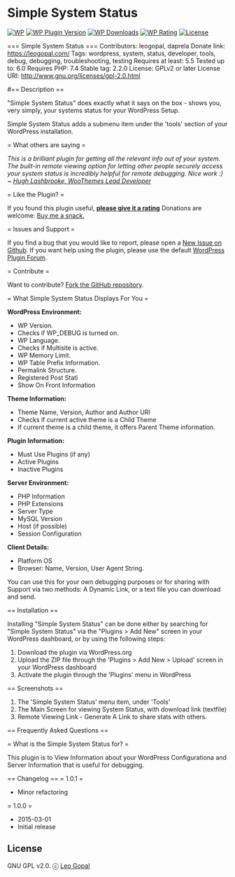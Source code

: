 # Simple System Status

[![WP](https://img.shields.io/badge/WordPress-%E2%86%92-lightgrey.svg?style=flat-square)](https://wordpress.org/plugins/simple-system-status/)
[![WP Plugin Version](https://img.shields.io/wordpress/plugin/v/simple-system-status.svg?style=flat-square&label=version)](https://wordpress.org/plugins/simple-system-status/)
[![WP Downloads](https://img.shields.io/wordpress/plugin/dt/simple-system-status.svg?style=flat-square)](https://wordpress.org/plugins/simple-system-status/)
[![WP Rating](https://img.shields.io/wordpress/plugin/r/simple-system-status.svg?style=flat-square)](https://wordpress.org/support/view/plugin-reviews/simple-system-status?filter=5)
[![License](https://img.shields.io/badge/license-GPL%20v2.0-lightgrey.svg?style=flat-square)](https://github.com/ahmadawais/simple-system-status/blob/master/license.txt)

=== Simple System Status ===
Contributors: leogopal, daprela
Donate link: https://leogopal.com/
Tags: wordpress, system, status, developer, tools, debug, debugging, troubleshooting, testing
Requires at least: 5.5
Tested up to: 6.0
Requires PHP: 7.4
Stable tag: 2.2.0
License: GPLv2 or later
License URI: http://www.gnu.org/licenses/gpl-2.0.html

#== Description ==

"Simple System Status" does exactly what it says on the box - shows you, very simply, your systems status for your WordPress Setup.

Simple System Status adds a submenu item under the 'tools' section of your WordPress installation.

= What others are saying =

*This is a brilliant plugin for getting all the relevant info out of your system. The built-in remote viewing option for letting other people securely access your system status is incredibly helpful for remote debugging. Nice work :)*
~ *[Hugh Lashbrooke, WooThemes Lead Developer](http://www.hughlashbrooke.com/)*

= Like the Plugin? =

If you found this plugin useful, **[please give it a rating](https://wordpress.org/support/view/plugin-reviews/simple-system-status?rate=5#postform)**
Donations are welcome: [Buy me a snack.](http://dayofcode.net/donate/)

= Issues and Support =

If you find a bug that you would like to report, please open a [New Issue on Github](https://github.com/leogopal/simple-system-status/issues/new).
If you want help using the plugin, please use the default [WordPress Plugin Forum](https://wordpress.org/support/plugin/simple-system-status).

= Contribute =

Want to contribute? [Fork the GitHub repository](https://github.com/leogopal/simple-system-status/).

= What Simple System Status Displays For You =

**WordPress Environment:**

- WP Version.
- Checks if WP_DEBUG is turned on.
- WP Language.
- Checks if Multisite is active.
- WP Memory Limit.
- WP Table Prefix Information.
- Permalink Structure.
- Registered Post Stati
- Show On Front Information

**Theme Information:**

- Theme Name, Version, Author and Author URI
- Checks if current active theme is a Child Theme
- If current theme is a child theme, it offers Parent Theme information.

**Plugin Information:**

- Must Use Plugins (if any)
- Active Plugins
- Inactive Plugins

**Server Environment:**

- PHP Information
- PHP Extensions
- Server Type
- MySQL Version
- Host (if possible)
- Session Configuration

**Client Details:**

- Platform OS
- Browser: Name, Version, User Agent String.

You can use this for your own debugging purposes or for sharing with Support via two methods: A Dynamic Link, or a text file you can download and send.

== Installation ==

Installing "Simple System Status" can be done either by searching for "Simple System Status" via the "Plugins > Add New" screen in your WordPress dashboard, or by using the following steps:

1. Download the plugin via WordPress.org
1. Upload the ZIP file through the 'Plugins > Add New > Upload' screen in your WordPress dashboard
1. Activate the plugin through the 'Plugins' menu in WordPress

== Screenshots ==

1. The 'Simple System Status' menu item, under 'Tools'
2. The Main Screen for viewing System Status, with download link (textfile)
3. Remote Viewing Link - Generate A Link to share stats with others.

== Frequently Asked Questions ==

= What is the Simple System Status for? =

This plugin is to View Information about your WordPress Configurationa and Server Information that is useful for debugging.

== Changelog ==
= 1.0.1 =
* Minor refactoring

= 1.0.0 =
* 2015-03-01
* Initial release

## License

GNU GPL v2.0. ⓒ [Leo Gopal](https://leogopal.com/)
